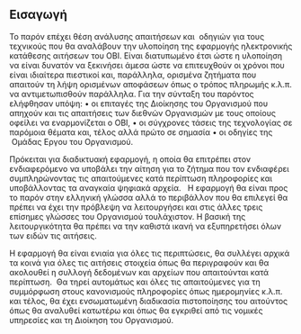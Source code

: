 ## Εισαγωγή

Το παρόν επέχει θέση ανάλυσης απαιτήσεων και  οδηγιών για τους τεχνικούς που θα αναλάβουν την υλοποίηση της εφαρμογής ηλεκτρονικής
κατάθεσης αιτήσεων του ΟΒΙ. Είναι διατυπωμένο έτσι ώστε η υλοποίηση να είναι δυνατόν να ξεκινήσει άμεσα ώστε να επιτευχθούν οι χρόνοι που είναι ιδιαίτερα πιεστικοί και, παράλληλα, ορισμένα ζητήματα που απαιτούν τη λήψη ορισμένων αποφάσεων όπως ο τρόπος πληρωμής κ.λ.π. να αντιμετωπισθούν παράλληλα. 
Για την σύνταξη του παρόντος ελήφθησαν υπόψη:
    • οι επιταγές της Διοίκησης του Οργανισμού που απηχούν και τις απαιτήσεις των διεθνών Οργανισμών με τους οποίους οφείλει να εναρμονίζεται ο ΟΒΙ,
    • οι σύγχρονες τάσεις της τεχνολογίας σε παρόμοια θέματα και, τέλος αλλά πρώτο σε σημασία 
    • οι οδηγίες της  Ομάδας Εργου του Οργανισμού.  
    
Πρόκειται για διαδικτυακή εφαρμογή, η οποία θα επιτρέπει στον ενδιαφερόμενο να υποβάλει την αίτηση για το ζήτημα που τον ενδιαφέρει συμπληρώνοντας τις απαιτούμενες κατά περίπτωση πληροφορίες και υποβάλλοντας τα αναγκαία ψηφιακά αρχεία.   Η εφαρμογή θα είναι προς το παρόν στην ελληνική γλώσσα αλλά το περιβάλλον που θα επιλεγεί θα πρέπει να έχει την πρόβλεψη να λειτουργήσει και στις άλλες τρεις επίσημες γλώσσες του Οργανισμού τουλάχιστον.  Η βασική της λειτουργικότητα θα πρέπει να την καθιστά ικανή να εξυπηρετήσει όλων των ειδών τις αιτήσεις.

Η εφαρμογή θα είναι ενιαία για όλες τις περιπτώσεις, θα συλλέγει αρχικά τα κοινά για όλες τις αιτήσεις στοιχεία όπως θα περιγραφούν και θα ακολουθεί η συλλογή δεδομένων και αρχείων που απαιτούνται κατά περίπτωση.  Θα τηρεί αυτομάτως και όλες τις απαιτούμενες για τη συμμόρφωση στους κανονισμούς πληροφορίες όπως ημερομηνίες κ.λ.π. και τέλος, θα έχει ενσωματωμένη διαδικασία πιστοποίησης του αιτούντος όπως θα αναλυθεί κατωτέρω και όπως θα εγκριθεί από τις νομικές υπηρεσίες και τη Διοίκηση του Οργανισμού.
